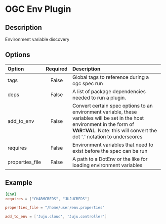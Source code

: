 # OGC Env Plugin
## Description
Environment variable discovery

## Options

| Option | Required | Description |
|:---    |  :---:   |:---|
| tags | False | Global tags to reference during a ogc spec run |
| deps | False | A list of package dependencies needed to run a plugin. |
| add_to_env | False | Convert certain spec options to an environment variable, these variables will be set in the host environment in the form of **VAR=VAL**. Note: this will convert the dot '.' notation to underscores |
| requires | False | Environment variables that need to exist before the spec can be run |
| properties_file | False | A path to a DotEnv or the like for loading environment variables |


## Example

```toml
[Env]
requires = ["CHARMCREDS", "JUJUCREDS"]

properties_file = "/home/user/env.properties"

add_to_env = ['Juju.cloud', 'Juju.controller']
```
